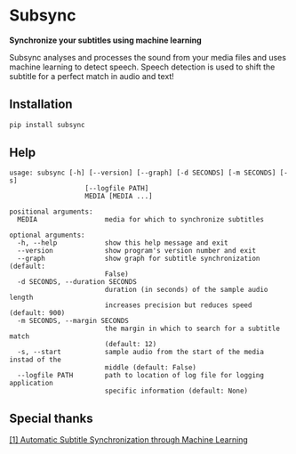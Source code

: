 # Subsync
**Synchronize your subtitles using machine learning**

Subsync analyses and processes the sound from your media files and uses machine learning to detect speech. Speech detection is used to shift the subtitle for a perfect match in audio and text!

## Installation
```bash
pip install subsync
```

## Help
```
usage: subsync [-h] [--version] [--graph] [-d SECONDS] [-m SECONDS] [-s]
                   [--logfile PATH]
                   MEDIA [MEDIA ...]

positional arguments:
  MEDIA                 media for which to synchronize subtitles

optional arguments:
  -h, --help            show this help message and exit
  --version             show program's version number and exit
  --graph               show graph for subtitle synchronization (default:
                        False)
  -d SECONDS, --duration SECONDS
                        duration (in seconds) of the sample audio length
                        increases precision but reduces speed (default: 900)
  -m SECONDS, --margin SECONDS
                        the margin in which to search for a subtitle match
                        (default: 12)
  -s, --start           sample audio from the start of the media instad of the
                        middle (default: False)
  --logfile PATH        path to location of log file for logging application
                        specific information (default: None)
```

## Special thanks
[[1] Automatic Subtitle Synchronization through Machine Learning](https://machinelearnings.co/automatic-subtitle-synchronization-e188a9275617) 
